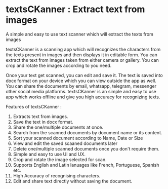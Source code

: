 # textsCKanner : Extract text from images



A simple and easy to use text scanner which will extract the texts from images

textsCKanner is a scanning app which will recognizes the characters from the texts present in images and then displays it in editable form. 
You can extract the text from images taken from either camera or gallery. You can crop and rotate the images according to you need.

Once your text get scanned, you can edit and save it. The text is saved into docx format on your device which you can view outside the app as 
well. You can share the documents by email, whatsapp, telegram, messenger other social media platforms. textsCKanner is an simple and easy to 
use app which works offline and give you high accuracy for recognizing texts.

Features of textsCKanner :
1. Extracts text from images.
2. Save the text in docx format.
3. Share the one/multiple documents at once.
4. Search from the scanned documents by document name or its content.
5. Sort your scanned document according to Name, Date or Size
6. View and edit the saved scaaned documents later
7. Delete one/multiple scanned documents once you don't require them.
8. Simple and easy to use UI and UX.
9. Crop and rotate the image selected for scan.
10. Supports English and Latin lanuages like French, Portuguese, Spanish etc.
11. High Accuracy of recognising characters.
12. Edit and share text directly without saving the document.
